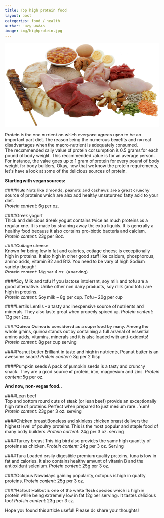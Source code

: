 ```yaml
---
title: Top high protein food
layout: post
categories: food / health
author: Lucy Haden
image: img/highprotein.jpg
---
```


![High protein](/img/highprotein2.jpg)
 
Protein is the one nutrient on which everyone agrees upon to be an important part diet. The reason being the numerous benefits and no real disadvantages when the macro-nutrient is adequately consumed.  
The recommended daily value of protein consumption is 0.5 grams for each pound of body weight. This recommended value is for an average person. For instance, the value goes up to 1 gram of protein for every pound of body weight for body builders, 
Okay, now that we know the protein requirements, let's have a look at some of the delicious sources of protein.  

**Starting with vegan sources:** 

####Nuts 
Nuts like almonds, peanuts and cashews are a great crunchy source of proteins which are also add healthy unsaturated fatty acid to your diet.  
*Protein content:* 6g per oz. 

####Greek yogurt  
Thick and delicious Greek yogurt contains twice as much proteins as a regular one. It is made by straining away the extra liquids. It is generally a healthy food because it also contains pro-biotic bacteria and calcium. 
*Protein content:* 23g per 8oz. 

####Cottage cheese  
Known for being low in fat and calories, cottage cheese is exceptionally high in proteins. It also high in other good stuff like calcium, phosphorous, amino acids, vitamin B2 and B12. You need to be vary of high Sodium variety though!  
*Protein content:*  14g per 4 oz. (a serving) 

####Soy Milk and tofu 
If you lactose intolerant, soy milk and tofu are a good alternative. Unlike other non dairy products, soy milk (and tofu) are high in proteins.  
*Protein content:* Soy milk – 8g per cup. Tofu – 20g per cup 

####Lentils 
Lentils – a tasty and inexpensive source of nutrients and minerals! They also taste great when properly spiced up. 
*Protein content:* 13g per 2oz. 

####Quinoa 
Quinoa is considered as a superfood by many. Among the whole grains, quinoa stands out by containing a full arsenal of essential amino acids, vitamins, minerals and it is also loaded with anti-oxidents! 
*Protein content:* 8g per cup serving  

####Peanut butter 
Brilliant in taste and high in nutrients, Peanut butter is an awesome snack! 
*Protein content:* 8g per 2 tbsp 

####Pumpkin seeds 
A pack of pumpkin seeds is a tasty and crunchy snack. They are a good source of protein, iron, magnesium and zinc. 
*Protein content:* 5g per oz. 

**And now, non-vegan food..** 

####Lean beef  
Top and bottom round cuts of steak (or lean beef) provide an exceptionally high rate of proteins. Perfect when prepared to just medium rare.. Yum! 
*Protein content:* 23g per 3 oz. serving 

####Chicken breast 
Boneless and skinless chicken breast delivers the highest level of poultry proteins. This is the most popular and staple food of many body builders. 
*Protein content:* 24g per 3 oz. serving 

####Turkey breast 
This big bird also provides the same high quantity of proteins as chicken. 
*Protein content:* 24g per 3 oz. Serving 

####Tuna 
Loaded easily digestible premium quality proteins, tuna is low in fat and calories. It also contains healthy amount of vitamin B and the antioxidant selenium. 
*Protein content:* 25g per 3 oz. 

####Octopus 
Nowadays gaining popularity, octopus is high in quality proteins. 
*Protein content:* 25g per 3 oz. 

####Halibut 
Halibut is one of the white flesh species which is high in protein while being extremely low in fat (2g per serving). It tastes delicious too! 
*Protein content:* 23g per 3 oz.  

Hope you found this article useful! Please do share your thoughts!
 
 
 
 
 



  
 
        